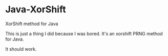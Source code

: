 # Java-XorShift
XorShift method for Java

This is just a thing I did because I was bored. It's an xorshift PRNG method for Java.

It should work.

